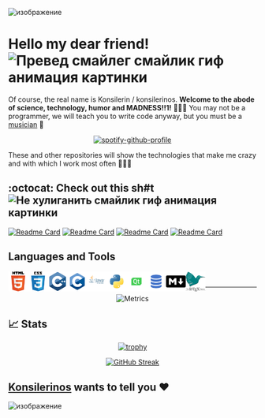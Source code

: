 ![изображение](https://user-images.githubusercontent.com/78896451/134553886-176187e8-5dbe-44cd-8f58-85d2a52b6a48.png) 

# Hello my dear friend! <a title="Превед" target=_blank><img alt="Превед смайлег смайлик гиф анимация картинки" src=http://wdesk.ucoz.net/_ph/60/2/42755811.gif?1638797756></a>

Of course, the real name is Konsilerin / konsilerinos. **Welcome to the abode of science, technology, humor and MADNESS!!1!** 🤘💀🤘 You may not be a programmer, we will teach you to write code anyway, but you must be a [musician](https://open.spotify.com/) 🎵

<div align = "center">

[![spotify-github-profile](https://spotify-github-profile.vercel.app/api/view?uid=3124lyyronknvc2rcyp6547ojbse&cover_image=true&theme=natemoo-re&bar_color=53b14f&bar_color_cover=false)](https://github.com/kittinan/spotify-github-profile)
  
<div align = "left">
  
These and other repositories will show the technologies that make me crazy and with which I work most often 👺👺👺

## :octocat: Check out this sh#t <a title="Не хулиганить" target=_blank><img alt="Не хулиганить смайлик гиф анимация картинки" src=http://wdesk.ucoz.net/_ph/60/2/897423321.gif?1638797757></a>

[![Readme Card](https://github-readme-stats.vercel.app/api/pin/?username=konsilerinos&repo=Database-tool&text_color=112a3a&title_color=0c5ea8&icon_color=112a3a&show_owner=true)](https://github.com/konsilerinos/Database-tool)
[![Readme Card](https://github-readme-stats.vercel.app/api/pin/?username=konsilerinos&repo=Timer&text_color=112a3a&title_color=0c5ea8&icon_color=112a3a&show_owner=true)](https://github.com/konsilerinos/Timer)
[![Readme Card](https://github-readme-stats.vercel.app/api/pin/?username=konsilerinos&repo=Sort-lib&text_color=112a3a&title_color=0c5ea8&icon_color=112a3a&show_owner=true)](https://github.com/konsilerinos/Sorting-algorithms)
[![Readme Card](https://github-readme-stats.vercel.app/api/pin/?username=konsilerinos&repo=English-anki-tool&text_color=112a3a&title_color=0c5ea8&icon_color=112a3a&show_owner=true)](https://github.com/konsilerinos/English-anki-tool)

## Languages and Tools

<img align="left" alt="HTML" width="40px" src="https://raw.githubusercontent.com/github/explore/80688e429a7d4ef2fca1e82350fe8e3517d3494d/topics/html/html.png" />
<img align="left" alt="CSS" width="40px" src="https://raw.githubusercontent.com/github/explore/80688e429a7d4ef2fca1e82350fe8e3517d3494d/topics/css/css.png" />
<img align="left" alt="C++" width="40px" src="https://raw.githubusercontent.com/github/explore/180320cffc25f4ed1bbdfd33d4db3a66eeeeb358/topics/cpp/cpp.png" />
<img align="left" alt="C" width="40px" src="https://raw.githubusercontent.com/github/explore/f3e22f0dca2be955676bc70d6214b95b13354ee8/topics/c/c.png" />
<img align="left" alt="Java" width="40px" src="https://raw.githubusercontent.com/github/explore/80688e429a7d4ef2fca1e82350fe8e3517d3494d/topics/java/java.png" />
<img align="left" alt="Python" width="40px" src="https://raw.githubusercontent.com/github/explore/80688e429a7d4ef2fca1e82350fe8e3517d3494d/topics/python/python.png" />
<img align="left" alt="Qt" width="40px" src="https://raw.githubusercontent.com/github/explore/80688e429a7d4ef2fca1e82350fe8e3517d3494d/topics/qt/qt.png" />
<img align="left" alt="SQL" width="40px" src="https://raw.githubusercontent.com/github/explore/80688e429a7d4ef2fca1e82350fe8e3517d3494d/topics/sql/sql.png" />
<img align="left" alt="Markdown" width="40px" src="https://raw.githubusercontent.com/github/explore/80688e429a7d4ef2fca1e82350fe8e3517d3494d/topics/markdown/markdown.png" />
<img align="left" alt="LaTeX" width="40px" src="https://raw.githubusercontent.com/github/explore/80688e429a7d4ef2fca1e82350fe8e3517d3494d/topics/latex/latex.png" />

<br>
<hr>

<div align="center">
  
![Metrics](https://metrics.lecoq.io/konsilerinos?template=classic&base.header=0&base.activity=0&base.community=0&base.repositories=0&base.metadata=0&languages=1&languages.limit=8&languages.sections=most-used&languages.colors=github&languages.threshold=0%25&languages.indepth=false&languages.analysis.timeout=15&languages.categories=markup%2C%20programming&languages.recent.categories=markup%2C%20programming&languages.recent.load=300&languages.recent.days=14&config.timezone=Europe%2FMoscow&config.display=large)

<div align="left">
  
## 📈 Stats

<div align="center">

[![trophy](https://github-profile-trophy.vercel.app/?username=konsilerinos&theme=onedark&margin-w=15&margin-h=15)](https://github.com/ryo-ma/github-profile-trophy)

[![GitHub Streak](https://github-readme-streak-stats.herokuapp.com/?user=konsilerinos&theme=noctis-minimus)](https://git.io/streak-stats)

<div align="left">

## [Konsilerinos](https://vk.com/konsilerin) wants to tell you ❤️

![изображение](https://user-images.githubusercontent.com/78896451/134555729-dfdecb4b-4217-4e09-81c4-8d8245fad92b.png)
